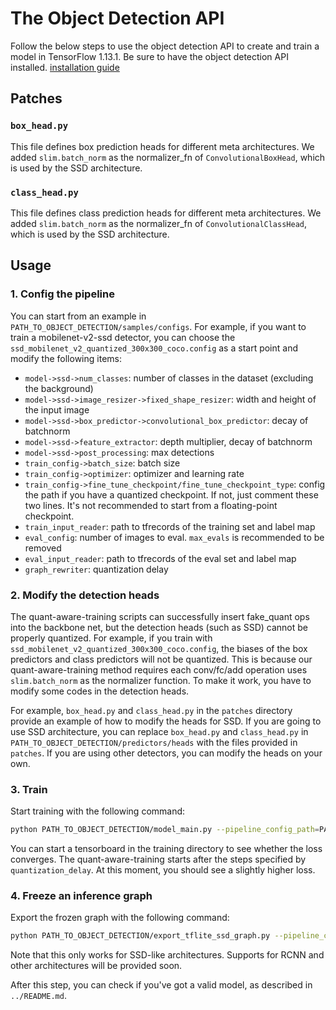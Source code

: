 # The Object Detection API
Follow the below steps to use the object detection API to create and train a model in TensorFlow 1.13.1. Be sure to have the object detection API installed. [installation guide](https://github.com/tensorflow/models/blob/master/research/object_detection/g3doc/installation.md) 

## Patches
### `box_head.py`
This file defines box prediction heads for different meta architectures. We added `slim.batch_norm` as the normalizer_fn of `ConvolutionalBoxHead`, which is used by the SSD architecture. 

### `class_head.py`
This file defines class prediction heads for different meta architectures. We added `slim.batch_norm` as the normalizer_fn of `ConvolutionalClassHead`, which is used by the SSD architecture. 

## Usage
### 1. Config the pipeline
You can start from an example in `PATH_TO_OBJECT_DETECTION/samples/configs`. For example, if you want to train a mobilenet-v2-ssd detector, you can choose the `ssd_mobilenet_v2_quantized_300x300_coco.config` as a start point and modify the following items:
- `model->ssd->num_classes`: number of classes in the dataset (excluding the background)
- `model->ssd->image_resizer->fixed_shape_resizer`: width and height of the input image
- `model->ssd->box_predictor->convolutional_box_predictor`: decay of batchnorm
- `model->ssd->feature_extractor`: depth multiplier, decay of batchnorm
- `model->ssd->post_processing`: max detections
- `train_config->batch_size`: batch size
- `train_config->optimizer`: optimizer and learning rate
- `train_config->fine_tune_checkpoint/fine_tune_checkpoint_type`: config the path if you have a quantized checkpoint. If not, just comment these two lines. It's not recommended to start from a floating-point checkpoint. 
- `train_input_reader`: path to tfrecords of the training set and label map
- `eval_config`: number of images to eval. `max_evals` is recommended to be removed
- `eval_input_reader`: path to tfrecords of the eval set and label map
- `graph_rewriter`: quantization delay

### 2. Modify the detection heads
The quant-aware-training scripts can successfully insert fake_quant ops into the backbone net, but the detection heads (such as SSD) cannot be properly quantized. For example, if you train with `ssd_mobilenet_v2_quantized_300x300_coco.config`, the biases of the box predictors and class predictors will not be quantized. This is because our quant-aware-training method requires each conv/fc/add operation uses `slim.batch_norm` as the normalizer function. To make it work, you have to modify some codes in the detection heads. 

For example, `box_head.py` and `class_head.py` in the `patches` directory provide an example of how to modify the heads for SSD. If you are going to use SSD architecture, you can replace `box_head.py` and `class_head.py` in `PATH_TO_OBJECT_DETECTION/predictors/heads` with the files provided in `patches`. If you are using other detectors, you can modify the heads on your own. 

### 3. Train 
Start training with the following command:
``` bash
python PATH_TO_OBJECT_DETECTION/model_main.py --pipeline_config_path=PATH_TO_CONFIG_FILE_IN_STEP1 --model_dir=train/ --num_train_steps=1000000 --sample_1_of_n_eval_examples=1 --alsologtostderr
```

You can start a tensorboard in the training directory to see whether the loss converges. The quant-aware-training starts after the steps specified by `quantization_delay`. At this moment, you should see a slightly higher loss.

### 4. Freeze an inference graph
Export the frozen graph with the following command:
``` bash
python PATH_TO_OBJECT_DETECTION/export_tflite_ssd_graph.py --pipeline_config_path=PATH_TO_CONFIG_FILE_IN_STEP1 --trained_checkpoint_prefix=train/model.ckpt-XXXXXX --output_directory=inference --add_postprocessing=false
```

Note that this only works for SSD-like architectures. Supports for RCNN and other architectures will be provided soon. 

After this step, you can check if you've got a valid model, as described in `../README.md`.  
